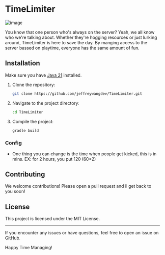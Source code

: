 # TimeLimiter

![image](https://github.com/user-attachments/assets/1ee6d85e-c0be-4aa4-aae3-9ea9e7901a31)


You know that one person who's always on the server? Yeah, we all know who we're talking about. Whether they're hogging resources or just lurking around, TimeLimiter is here to save the day. By manging access to the server bassed on playtime, everyone has the same amount of fun.


## Installation
Make sure you have [Java 21](https://www.oracle.com/java/technologies/javase/jdk21-archive-downloads.html) installed.

1. Clone the repository:
   ```sh
   git clone https://github.com/jeffreywangdev/TimeLimiter.git
   ```
2. Navigate to the project directory:
   ```sh
   cd TimeLimiter
   ```
3. Compile the project:
   ```sh
   gradle build
   ```
### Config

- One thing you can change is the time when people get kicked, this is in mins. EX: for 2 hours, you put 120 (60*2)

## Contributing
We welcome contributions! Please open a pull request and il get back to you soon!

## License
This project is licensed under the MIT License.

---
If you encounter any issues or have questions, feel free to open an issue on GitHub.

Happy Time Managing!

